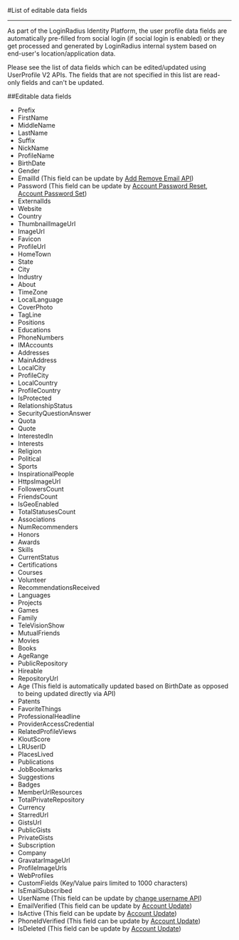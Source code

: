 #List of editable data fields

----------


As part of the LoginRadius Identity Platform, the user profile data fields are automatically pre-filled from social login (if social login is enabled) or they get processed and generated by LoginRadius internal system based on end-user's location/application data.

Please see the list of data fields which can be edited/updated using UserProfile V2 APIs. The fields that are not specified in this list are read-only fields and can't be updated.

##Editable data fields


- Prefix
- FirstName
- MiddleName
- LastName
- Suffix
- NickName
- ProfileName
- BirthDate
- Gender
- EmailId (This field can be update by [Add Remove Email API](https://www.loginradius.com/legacy/docs/api/v2/user-registration/auth-add-email))
- Password (This field can be update by [Account Password Reset](https://www.loginradius.com/legacy/docs/api/v2/user-registration/auth-reset-password-by-reset-token), [Account Password Set](https://www.loginradius.com/legacy/docs/api/v2/user-registration/account-set-password))
- ExternalIds
- Website
- Country
- ThumbnailImageUrl
- ImageUrl
- Favicon
- ProfileUrl
- HomeTown
- State
- City
- Industry
- About
- TimeZone
- LocalLanguage
- CoverPhoto
- TagLine
- Positions
- Educations
- PhoneNumbers
- IMAccounts
- Addresses
- MainAddress
- LocalCity
- ProfileCity
- LocalCountry
- ProfileCountry
- IsProtected
- RelationshipStatus
- SecurityQuestionAnswer
- Quota
- Quote
- InterestedIn
- Interests
- Religion
- Political
- Sports
- InspirationalPeople
- HttpsImageUrl
- FollowersCount
- FriendsCount
- IsGeoEnabled
- TotalStatusesCount
- Associations
- NumRecommenders
- Honors
- Awards
- Skills
- CurrentStatus
- Certifications
- Courses
- Volunteer
- RecommendationsReceived
- Languages
- Projects
- Games
- Family
- TeleVisionShow
- MutualFriends
- Movies
- Books
- AgeRange
- PublicRepository
- Hireable
- RepositoryUrl
- Age (This field is automatically updated based on BirthDate as opposed to being updated directly via API)
- Patents
- FavoriteThings
- ProfessionalHeadline
- ProviderAccessCredential
- RelatedProfileViews
- KloutScore
- LRUserID
- PlacesLived
- Publications
- JobBookmarks
- Suggestions
- Badges
- MemberUrlResources
- TotalPrivateRepository
- Currency
- StarredUrl
- GistsUrl
- PublicGists
- PrivateGists
- Subscription
- Company
- GravatarImageUrl
- ProfileImageUrls
- WebProfiles
- CustomFields (Key/Value pairs limited to 1000 characters)
- IsEmailSubscribed
- UserName (This field can be update by [change username API](https://www.loginradius.com/legacy/docs/api/v2/user-registration/auth-set-change-user-name))
- EmailVerified (This field can be update by [Account Update](https://www.loginradius.com/legacy/docs/api/v2/user-registration/account-update))
- IsActive (This field can be update by [Account Update](https://www.loginradius.com/legacy/docs/api/v2/user-registration/account-update))
- PhoneIdVerified (This field can be update by [Account Update](https://www.loginradius.com/legacy/docs/api/v2/user-registration/account-update))
- IsDeleted (This field can be update by [Account Update](https://www.loginradius.com/legacy/docs/api/v2/user-registration/account-update))
